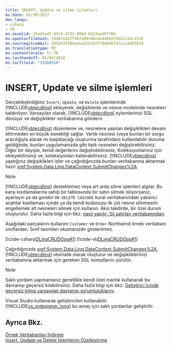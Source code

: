 ```yaml
---
title: INSERT, Update ve silme işlemleri
ms.date: 03/30/2017
dev_langs:
- csharp
- vb
ms.assetid: 26a43a4f-83c9-4732-806d-bb23aad0ff6b
ms.openlocfilehash: 29d87ed22f987a09348cde446d2fd6b11a3c1528
ms.sourcegitcommit: 3d5d33f384eeba41b2dff79d096f47ccc8d8f03d
ms.translationtype: MT
ms.contentlocale: tr-TR
ms.lasthandoff: 05/04/2018
ms.locfileid: "33360510"
---
```

# <a name="insert-update-and-delete-operations"></a>INSERT, Update ve silme işlemleri
Gerçekleştirdiğiniz `Insert`, `Update`, ve `Delete` işlemlerinde [!INCLUDE[vbtecdlinq](../../../../../../includes/vbtecdlinq-md.md)] ekleyerek, değiştirerek ve nesne modelinde nesneleri kaldırılıyor. Varsayılan olarak, [!INCLUDE[vbtecdlinq](../../../../../../includes/vbtecdlinq-md.md)] eylemlerinizi SQL dönüşür ve değişiklikler veritabanına gönderir.  
  
 [!INCLUDE[vbtecdlinq](../../../../../../includes/vbtecdlinq-md.md)] düzenleme ve, nesnelere yapılan değişiklikleri devam ettirmeden en büyük esnekliği sağlar. Varlık nesnesi (veya bunları bir sorgu aracılığıyla alarak mı başlatacağı oluşturma tarafından) kullanılabilir duruma geldiğinde, bunları uygulamanızda gibi tipik nesneleri değiştirebilirsiniz. Diğer bir deyişle, kendi değerlerini değiştirebilirsiniz, Koleksiyonlarınız için ekleyebilirsiniz ve, koleksiyonları kaldırabilirsiniz. [!INCLUDE[vbtecdlinq](../../../../../../includes/vbtecdlinq-md.md)] yaptığınız değişiklikleri izler ve çağırdığınızda bunları veritabanına aktarmak hazır <xref:System.Data.Linq.DataContext.SubmitChanges%2A>.  
  
> [!NOTE]
>  [!INCLUDE[vbtecdlinq](../../../../../../includes/vbtecdlinq-md.md)] desteklemez veya art arda silme işlemleri algılar. Bu karşı kısıtlamalarına sahip bir tablosunda bir satırı silmek istiyorsanız, ayarlayın ya da gerekir `ON DELETE CASCADE` kural veritabanındaki yabancı anahtar kısıtlaması içinde ya da kendi kodunuzu ilk üst nesne silinmesini engellemek alt nesneleri silmek için kullanın. Aksi takdirde, bir özel durum oluşturulur. Daha fazla bilgi için bkz: [nasıl yapılır: Sil satırları veritabanından](../../../../../../docs/framework/data/adonet/sql/linq/how-to-delete-rows-from-the-database.md).  
  
 Aşağıdaki parçalarını kullanım `Customer` ve `Order` Northwind örnek veritabanı sınıflardan. Sınıf tanımları okumanızdır gösterilmez.  
  
 [!code-csharp[DLinqCRUDOps#1](../../../../../../samples/snippets/csharp/VS_Snippets_Data/DLinqCRUDOps/cs/Program.cs#1)]
 [!code-vb[DLinqCRUDOps#1](../../../../../../samples/snippets/visualbasic/VS_Snippets_Data/DLinqCRUDOps/vb/Module1.vb#1)]  
  
 Çağırdığınızda <xref:System.Data.Linq.DataContext.SubmitChanges%2A>, [!INCLUDE[vbtecdlinq](../../../../../../includes/vbtecdlinq-md.md)] otomatik olarak oluşturur ve değişikliklerinizi veritabanına aktarmak için gereken SQL komutlarını yürütür.  
  
> [!NOTE]
>  Saklı yordam yapmamanız genellikle kendi özel mantık kullanarak bu davranışı geçersiz kılabilirsiniz. Daha fazla bilgi için bkz: [Geliştirici içinde geçersiz kılma varsayılan davranışı sorumluluklarını](../../../../../../docs/framework/data/adonet/sql/linq/responsibilities-of-the-developer-in-overriding-default-behavior.md).  
>   
>  Visual Studio kullanarak geliştiricileri kullanabilir [!INCLUDE[vs_ordesigner_long](../../../../../../includes/vs-ordesigner-long-md.md)] bu amaç için saklı yordamlar geliştirilir.  
  
## <a name="see-also"></a>Ayrıca Bkz.  
 [Örnek Veritabanları İndirme](../../../../../../docs/framework/data/adonet/sql/linq/downloading-sample-databases.md)  
 [Insert, Update ve Delete İşlemlerini Özelleştirme](../../../../../../docs/framework/data/adonet/sql/linq/customizing-insert-update-and-delete-operations.md)
